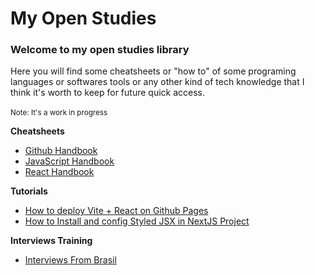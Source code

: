 # My Open Studies
### Welcome to my open studies library
Here you will find some cheatsheets or "how to" of some programing languages or softwares tools or any other kind of tech knowledge that I think it's worth to keep for future quick access.
<br><br><small>Note: It's a work in progress</small>

<b> Cheatsheets </b>
- [Github Handbook](./Docs/Handbooks/Github-Handbook.md)
- [JavaScript Handbook](./Docs/Handbooks/JavaScript-Handbook.md)
- [React Handbook](./Docs/Handbooks/React-Handbook.md)

<b> Tutorials </b>
- [How to deploy Vite + React on Github Pages](./Docs/Tutorials/How_to_Deploy_Vite_+_React_on_Github_Pages/README.MD#how-to-deploy-a-vite--react-project-on-github-pages)
- [How to Install and config Styled JSX in NextJS Project](./Docs/Tutorials/How%20to%20Instal%20and%20config%20Styled%20JSX%20on%20a%20NextJS%20Project/)

<b> Interviews Training</b>
- [Interviews From Brasil](./Docs/Interviews/Brasil/README.MD)
